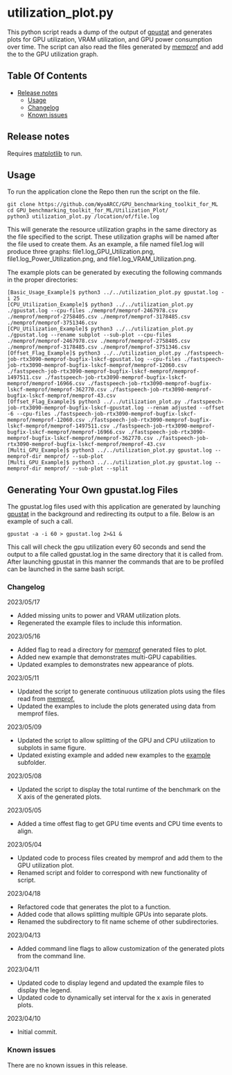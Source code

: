 # utilization_plot.py
This python script reads a dump of the output of [gpustat](https://github.com/wookayin/gpustat) and generates plots for GPU utilization, VRAM utilization, and GPU power consumption over time. The script can also read the files generated by [memprof](https://github.com/WyoARCC/memprof) and add the to the GPU utilization graph.

## Table Of Contents
- [Release notes](#release-notes)
    * [Usage](#usage)
    * [Changelog](#changelog)
    * [Known issues](#known-issues)

## Release notes
Requires [matplotlib](https://pypi.org/project/matplotlib) to run. 
## Usage
To run the application clone the Repo then run the script on the file.
```
git clone https://github.com/WyoARCC/GPU_benchmarking_toolkit_for_ML
cd GPU_benchmarking_toolkit_for_ML/Utilization_Plot/
python3 utilization_plot.py /location/of/file.log
```
This will generate the resource utilization graphs in the same directory as the file specified to the script. These utilization graphs will be named after the file used to create them. As an example, a file named file1.log will produce three graphs: file1.log_GPU_Utilization.png, file1.log_Power_Utilization.png, and file1.log_VRAM_Utilization.png.

The example plots can be generated by executing the following commands in the proper directories:
```
[Basic_Usage_Example]$ python3 ../../utilization_plot.py gpustat.log -i 25
[CPU_Utilization_Example]$ python3 ../../utilization_plot.py ./gpustat.log --cpu-files ./memprof/memprof-2467978.csv ./memprof/memprof-2758405.csv ./memprof/memprof-3178485.csv ./memprof/memprof-3751346.csv
[CPU_Utilization_Example]$ python3 ../../utilization_plot.py ./gpustat.log --rename subplot --sub-plot --cpu-files ./memprof/memprof-2467978.csv ./memprof/memprof-2758405.csv ./memprof/memprof-3178485.csv ./memprof/memprof-3751346.csv
[Offset_Flag_Example]$ python3 ../../utilization_plot.py ./fastspeech-job-rtx3090-memprof-bugfix-lskcf-gpustat.log --cpu-files ./fastspeech-job-rtx3090-memprof-bugfix-lskcf-memprof/memprof-12060.csv ./fastspeech-job-rtx3090-memprof-bugfix-lskcf-memprof/memprof-1497511.csv ./fastspeech-job-rtx3090-memprof-bugfix-lskcf-memprof/memprof-16966.csv ./fastspeech-job-rtx3090-memprof-bugfix-lskcf-memprof/memprof-362770.csv ./fastspeech-job-rtx3090-memprof-bugfix-lskcf-memprof/memprof-43.csv
[Offset_Flag_Example]$ python3 ../../utilization_plot.py ./fastspeech-job-rtx3090-memprof-bugfix-lskcf-gpustat.log --renam adjusted --offset -6 --cpu-files ./fastspeech-job-rtx3090-memprof-bugfix-lskcf-memprof/memprof-12060.csv ./fastspeech-job-rtx3090-memprof-bugfix-lskcf-memprof/memprof-1497511.csv ./fastspeech-job-rtx3090-memprof-bugfix-lskcf-memprof/memprof-16966.csv ./fastspeech-job-rtx3090-memprof-bugfix-lskcf-memprof/memprof-362770.csv ./fastspeech-job-rtx3090-memprof-bugfix-lskcf-memprof/memprof-43.csv
[Multi_GPU_Example]$ python3 ../../utilization_plot.py gpustat.log --memprof-dir memprof/ --sub-plot
[Multi_GPU_Example]$ python3 ../../utilization_plot.py gpustat.log --memprof-dir memprof/ --sub-plot --split
```

## Generating Your Own gpustat.log Files
The gpustat.log files used with this application are generated by launching [gpustat](https://github.com/wookayin/gpustat) in the background and redirecting its output to a file. Below is an example of such a call.
```
gpustat -a -i 60 > gpustat.log 2>&1 &
```
This call will check the gpu utilization every 60 seconds and send the output to a file called gpustat.log in the same directory that it is called from. After launching gpustat in this manner the commands that are to be profiled can be launched in the same bash script.
### Changelog
2023/05/17
- Added missing units to power and VRAM utilization plots.
- Regenerated the example files to include this information.

2023/05/16
- Added flag to read a directory for [memprof](https://github.com/WyoARCC/memprof) generated files to plot.
- Added new example that demonstrates multi-GPU capabilities.
- Updated examples to demonstrates new appearance of plots.

2023/05/11
- Updated the script to generate continuous utilization plots using the files read from [memprof.](https://github.com/WyoARCC/memprof)
- Updated the examples to include the plots generated using data from memprof files.

2023/05/09
- Updated the script to allow splitting of the GPU and CPU utilization to subplots in same figure.
- Updated existing example and added new examples to the [example](https://github.com/WyoARCC/GPU_benchmarking_toolkit_for_ML/tree/main/Utilization_Plot/example) subfolder.
 
2023/05/08
- Updated the script to display the total runtime of the benchmark on the X axis of the generated plots.

2023/05/05
- Added a time offest flag to get GPU time events and CPU time events to align.

2023/05/04
- Updated code to process files created by memprof and add them to the GPU utilization plot.
- Renamed script and folder to correspond with new functionality of script.

2023/04/18
- Refactored code that generates the plot to a function.
- Added code that allows splitting multiple GPUs into separate  plots.
- Renamed the subdirectory to fit name scheme of other subdirectories. 

2023/04/13
- Added command line flags to allow customization of the generated plots from the command line.

2023/04/11
- Updated code to display legend and updated the example files to display the legend.
- Updated code to dynamically set interval for the x axis in generated plots.

2023/04/10
- Initial commit.

### Known issues

There are no known issues in this release.
